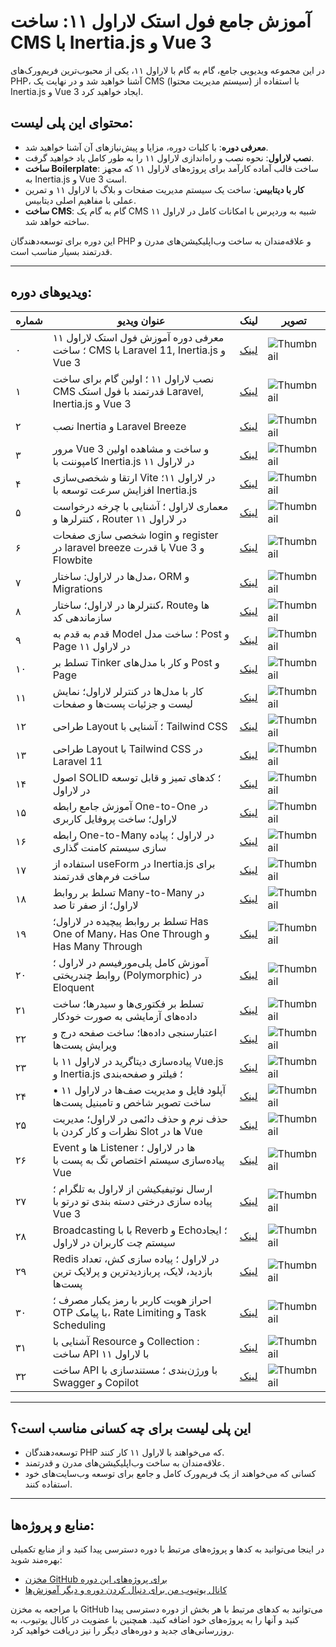 # آموزش جامع فول استک لاراول ۱۱: ساخت CMS با Inertia.js و Vue 3

در این مجموعه ویدیویی جامع، گام به گام با لاراول ۱۱، یکی از محبوب‌ترین فریم‌ورک‌های PHP، آشنا خواهید شد و در نهایت یک CMS (سیستم مدیریت محتوا) با استفاده از Inertia.js و Vue 3 ایجاد خواهید کرد.

## محتوای این پلی لیست:

- **معرفی دوره**: با کلیات دوره، مزایا و پیش‌نیازهای آن آشنا خواهید شد.
- **نصب لاراول**: نحوه نصب و راه‌اندازی لاراول ۱۱ را به طور کامل یاد خواهید گرفت.
- **ساخت Boilerplate**: ساخت قالب آماده کارآمد برای پروژه‌های لاراول ۱۱ که مجهز به Inertia.js و Vue 3 است.
- **کار با دیتابیس**: ساخت یک سیستم مدیریت صفحات و بلاگ با لاراول ۱۱ و تمرین عملی با مفاهیم اصلی دیتابیس.
- **ساخت CMS**: گام به گام یک CMS شبیه به وردپرس با امکانات کامل در لاراول ۱۱ ساخته خواهد شد.

این دوره برای توسعه‌دهندگان PHP و علاقه‌مندان به ساخت وب‌اپلیکیشن‌های مدرن و قدرتمند بسیار مناسب است.

---

## ویدیوهای دوره:

| شماره | عنوان ویدیو | لینک | تصویر |
| ----- | ----------- | ---- | ----- |
| ۰     | معرفی دوره آموزش فول استک لاراول ۱۱ ؛ ساخت CMS با Laravel 11, Inertia.js و Vue 3 | [لینک](https://www.youtube.com/watch?v=utvX4dMAt98) | ![Thumbnail](https://img.youtube.com/vi_webp/utvX4dMAt98/default.webp) |
| ۱     | نصب لاراول ۱۱ ؛ اولین گام برای ساخت CMS قدرتمند با فول استک Laravel, Inertia.js و Vue 3 | [لینک](https://www.youtube.com/watch?v=GVFOBhhdn9A) | ![Thumbnail](https://img.youtube.com/vi_webp/GVFOBhhdn9A/default.webp) |
| ۲     | نصب Inertia و Laravel Breeze | [لینک](https://www.youtube.com/watch?v=uQoKjo-uIfM) | ![Thumbnail](https://img.youtube.com/vi_webp/uQoKjo-uIfM/default.webp) |
| ۳     | مرور Vue 3 و ساخت و مشاهده اولین کامپوننت با Inertia.js در لاراول ۱۱ | [لینک](https://www.youtube.com/watch?v=6F_zqm_Zy-I) | ![Thumbnail](https://img.youtube.com/vi_webp/6F_zqm_Zy-I/default.webp) |
| ۴     | ارتقا و شخصی‌سازی Vite در لاراول ۱۱؛ افزایش سرعت توسعه با Inertia.js | [لینک](https://www.youtube.com/watch?v=MBOqbBFcbtY) | ![Thumbnail](https://img.youtube.com/vi_webp/MBOqbBFcbtY/default.webp) |
| ۵     | معماری لاراول ؛ آشنایی با چرخه درخواست ، کنترلرها و Router در لاراول ۱۱ | [لینک](https://www.youtube.com/watch?v=HO5Exe3Ojww) | ![Thumbnail](https://img.youtube.com/vi_webp/HO5Exe3Ojww/default.webp) |
| ۶     | شخصی سازی صفحات login و register در laravel breeze با قدرت Vue 3 و Flowbite | [لینک](https://www.youtube.com/watch?v=3vYsf68jikI) | ![Thumbnail](https://img.youtube.com/vi_webp/3vYsf68jikI/default.webp) |
| ۷     | مدل‌ها در لاراول: ساختار، ORM و Migrations | [لینک](https://www.youtube.com/watch?v=F0geI6xHg88) | ![Thumbnail](https://img.youtube.com/vi_webp/F0geI6xHg88/default.webp) |
| ۸     | کنترلرها در لاراول؛ ساختار، Route‌ها و سازماندهی کد | [لینک](https://www.youtube.com/watch?v=_c1piCyM8UM) | ![Thumbnail](https://img.youtube.com/vi_webp/_c1piCyM8UM/default.webp) |
| ۹     | قدم به قدم به Model ؛ ساخت مدل Post و Page در لاراول ۱۱ | [لینک](https://www.youtube.com/watch?v=Z6v67hqPG9w) | ![Thumbnail](https://img.youtube.com/vi_webp/Z6v67hqPG9w/default.webp) |
| ۱۰    | تسلط بر Tinker و کار با مدل‌های Post و Page | [لینک](https://www.youtube.com/watch?v=CII9b65EPMg) | ![Thumbnail](https://img.youtube.com/vi_webp/CII9b65EPMg/default.webp) |
| ۱۱    | کار با مدل‌ها در کنترلر لاراول؛ نمایش لیست و جزئیات پست‌ها و صفحات | [لینک](https://www.youtube.com/watch?v=npcBian-8FM) | ![Thumbnail](https://img.youtube.com/vi_webp/npcBian-8FM/default.webp) |
| ۱۲    | طراحی Layout ؛ آشنایی با Tailwind CSS | [لینک](https://www.youtube.com/watch?v=TNnQJUi44sE) | ![Thumbnail](https://img.youtube.com/vi_webp/TNnQJUi44sE/default.webp) |
| ۱۳    | طراحی Layout با Tailwind CSS در Laravel 11 | [لینک](https://www.youtube.com/watch?v=vGa16Rnk8hM) | ![Thumbnail](https://img.youtube.com/vi_webp/vGa16Rnk8hM/default.webp) |
| ۱۴    | اصول SOLID ؛ کدهای تمیز و قابل توسعه در لاراول | [لینک](https://www.youtube.com/watch?v=-BOhtlI0OhE) | ![Thumbnail](https://img.youtube.com/vi_webp/-BOhtlI0OhE/default.webp) |
| ۱۵    | آموزش جامع رابطه One-to-One در لاراول؛ ساخت پروفایل کاربری | [لینک](https://www.youtube.com/watch?v=HbLc4PZ3uJ8) | ![Thumbnail](https://img.youtube.com/vi_webp/HbLc4PZ3uJ8/default.webp) |
| ۱۶    | رابطه One-to-Many در لاراول ؛ پیاده سازی سیستم کامنت گذاری | [لینک](https://www.youtube.com/watch?v=ypzOzzAW-h8) | ![Thumbnail](https://img.youtube.com/vi_webp/ypzOzzAW-h8/default.webp) |
| ۱۷    | استفاده از useForm در Inertia.js برای ساخت فرم‌های قدرتمند | [لینک](https://www.youtube.com/watch?v=2sTuKjtSA3A) | ![Thumbnail](https://img.youtube.com/vi_webp/2sTuKjtSA3A/default.webp) |
| ۱۸    | تسلط بر روابط Many-to-Many در لاراول؛ از صفر تا صد | [لینک](https://www.youtube.com/watch?v=GESGd-EOWPs) | ![Thumbnail](https://img.youtube.com/vi_webp/GESGd-EOWPs/default.webp) |
| ۱۹    | تسلط بر روابط پیچیده در لاراول؛ Has One of Many، Has One Through و Has Many Through | [لینک](https://www.youtube.com/watch?v=ZM9lQhj7pDE) | ![Thumbnail](https://img.youtube.com/vi_webp/ZM9lQhj7pDE/default.webp) |
| ۲۰    | آموزش کامل پلی‌مورفیسم در لاراول ؛ روابط چندریختی (Polymorphic) در Eloquent | [لینک](https://www.youtube.com/watch?v=dCWXUgZ8Klo) | ![Thumbnail](https://img.youtube.com/vi_webp/dCWXUgZ8Klo/default.webp) |
| ۲۱    | تسلط بر فکتوری‌ها و سیدرها؛ ساخت داده‌های آزمایشی به صورت خودکار | [لینک](https://www.youtube.com/watch?v=bYuI1EJPt1Q) | ![Thumbnail](https://img.youtube.com/vi_webp/bYuI1EJPt1Q/default.webp) |
| ۲۲    | اعتبارسنجی داده‌ها‌؛‌ ساخت صفحه درج و ویرایش پست‌ها | [لینک](https://www.youtube.com/watch?v=ICCeiCCJY00) | ![Thumbnail](https://img.youtube.com/vi_webp/ICCeiCCJY00/default.webp) |
| ۲۳    | پیاده‌سازی دیتاگرید در لاراول ۱۱ با Vue.js و Inertia.js ؛ فیلتر و صفحه‌بندی | [لینک](https://www.youtube.com/watch?v=lWTbE7UsJg4) | ![Thumbnail](https://img.youtube.com/vi_webp/lWTbE7UsJg4/default.webp) |
| ۲۴    | آپلود فایل و مدیریت صف‌ها در لاراول ۱۱ • ساخت تصویر شاخص و تامبنیل پست‌ها | [لینک](https://www.youtube.com/watch?v=L6P0vw6gRec) | ![Thumbnail](https://img.youtube.com/vi_webp/L6P0vw6gRec/default.webp) |
| ۲۵    | حذف نرم و حذف دائمی در لاراول؛ مدیریت نظرات و کار کردن با Slot ها در Vue | [لینک](https://www.youtube.com/watch?v=9cjuAvqcjqg) | ![Thumbnail](https://img.youtube.com/vi_webp/9cjuAvqcjqg/default.webp) |
| ۲۶    | Event ها و Listener ها در لاراول ؛ پیاده‌سازی سیستم اختصاص تگ به پست  با Vue | [لینک](https://www.youtube.com/watch?v=BhIgeFNqUYU) | ![Thumbnail](https://img.youtube.com/vi_webp/BhIgeFNqUYU/default.webp) |
| ۲۷    | ارسال نوتیفیکیشن از لاراول به تلگرام ؛ پیاده سازی درختی دسته بندی تو درتو با Vue 3 | [لینک](https://www.youtube.com/watch?v=kjHviqqi4M8) | ![Thumbnail](https://img.youtube.com/vi_webp/kjHviqqi4M8/default.webp) |
| ۲۸    | Broadcasting با  با Reverb و Echo؛ ایجاد سیستم چت کاربران در لاراول | [لینک](https://www.youtube.com/watch?v=GVG67ce12uM) | ![Thumbnail](https://img.youtube.com/vi_webp/GVG67ce12uM/default.webp) |
| ۲۹    | Redis در لاراول ؛ پیاده سازی کش، تعداد بازدید، لایک، پربازدیدترین و پرلایک ترین پست‌ها | [لینک](https://www.youtube.com/watch?v=9VM0Qqxmw9M) | ![Thumbnail](https://img.youtube.com/vi_webp/9VM0Qqxmw9M/default.webp) |
| ۳۰    | احراز هویت کاربر با رمز یکبار مصرف ؛ OTP با پیامک، Rate Limiting و Task Scheduling | [لینک](https://www.youtube.com/watch?v=sWNrIcMK5mY) | ![Thumbnail](https://img.youtube.com/vi_webp/sWNrIcMK5mY/default.webp) |
| ۳۱    | آشنایی با Resource و Collection : ساخت API با لاراول ۱۱ | [لینک](https://www.youtube.com/watch?v=WA7EcS6wz5c) | ![Thumbnail](https://img.youtube.com/vi_webp/WA7EcS6wz5c/default.webp) |
| ۳۲    | ساخت API با ورژن‌بندی ؛ مستندسازی با Swagger و Copilot | [لینک](https://www.youtube.com/watch?v=BPehtLnLdmY) | ![Thumbnail](https://img.youtube.com/vi_webp/BPehtLnLdmY/default.webp) |

---

## این پلی لیست برای چه کسانی مناسب است؟

- توسعه‌دهندگان PHP که می‌خواهند با لاراول ۱۱ کار کنند.
- علاقه‌مندان به ساخت وب‌اپلیکیشن‌های مدرن و قدرتمند.
- کسانی که می‌خواهند از یک فریم‌ورک کامل و جامع برای توسعه وب‌سایت‌های خود استفاده کنند.

---

## منابع و پروژه‌ها:

در اینجا می‌توانید به کدها و پروژه‌های مرتبط با دوره دسترسی پیدا کنید و از منابع تکمیلی بهره‌مند شوید:

- [مخزن GitHub برای پروژه‌های این دوره](https://github.com/unknownman/laravel-boilerplate-11)
- [کانال یوتیوب من برای دنبال کردن دوره و دیگر آموزش‌ها](https://www.youtube.com/@BW8builtwithbits)

با مراجعه به مخزن GitHub می‌توانید به کدهای مرتبط با هر بخش از دوره دسترسی پیدا کنید و آنها را به پروژه‌های خود اضافه کنید. همچنین با عضویت در کانال یوتیوب، به روزرسانی‌های جدید و دوره‌های دیگر را نیز دریافت خواهید کرد.

